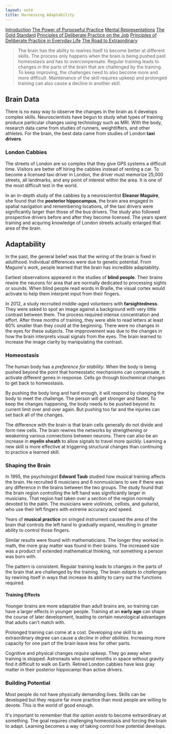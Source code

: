 ```yaml
---
layout: note
title: Harnessing Adaptability
---
```


[Introduction](0-introduction.html)
[The Power of Purposeful Practice](1-the-power-of-purposeful-practice.html)
[Mental Representations](3-mental-representations.html)
[The Gold Standard](4-the-gold-standard.html)
[Principles of Deliberate Practice on the Job](5-principles-of-deliberate-practice-on-the-job.html)
[Principles of Deliberate Practice in Everyday Life](6-principles-of-deliberate-practice-in-everyday-life.html)
[The Road to Extraordinary](7-the-road-to-extraordinary.html)

> The brain has the ability to rewires itself to become better at different skills. The process only happens when the brain is being pushed past homeostasis and has to overcompensate. Regular training leads to changes in the parts of the brain that are challenged by the training. To keep improving, the challenges need to also become more and more difficult. Maintenance of the skill requires upkeep and prolonged training can also cause a decline in another skill.

## Brain Data

There is no easy way to observe the changes in the brain as it develops complex skills. Neuroscientists have begun to study what types of training produce particular changes using technology such as MRI. With the body, research data came from studies of runners, weightlifters, and other athletes. For the brain, the best data came from studies of London **taxi drivers**.

### London Cabbies

The streets of London are so complex that they give GPS systems a difficult time. Visitors are better off hiring the cabbies instead of renting a car. To become a licensed taxi driver in London, the driver must memorize 25,000 streets, all landmarks, and any point of interest within the area. It is one of the most difficult test in the world.

In an in-depth study of the cabbies by a neuroscientist **Eleanor Maguire**, she found that the **posterior hippocampus**, the brain area engaged in spatial navigation and remembering locations, of the taxi drivers were significantly larger than those of the bus drivers. The study also followed prospective drivers before and after they become licensed. The years spent training and acquring knowledge of London streets actually enlarged that area of the brain.

## Adaptability

In the past, the general belief was that the wiring of the brain is fixed in adulthood. Individual differences were due to genetic potential. From Maguire's work, people learned that the brain has incredible adaptability.

Earliest observations appeared in the studies of **blind people**. Their brains rewire the neurons for area that are normally dedicated to processing sights or sounds. When blind people read words in Braille, the visual cortex would activate to help them interpret input from their fingers.

In 2012, a study recrruited middle-aged volunteers with **farsightedness**. They were asked to spot an image against a background with very little contrast between them. The process required intense concentration and effort. After three months of training, they were able to read letters at least 60% smaller than they could at the beginning. There were no changes in the eyes for these subjects. The impprovement was due to the changes in how the brain interprets visual signals from the eyes. The brain learned to increase the image clarity by manipulating the contrast.

### Homeostasis

The human body has a *preference for stability*. When the body is being pushed beyond the point that homeostatic mechanisms can compensate, it activate different genes in response. Cells go through biochemical changes to get back to homeostasis.

By pushing the body long and hard enough, it will respond by changing the body to meet the challenge. The person will get stronger and faster. To keep the changes happening, the body needs to be pushed beyond its current limit over and over again. But pushing too far and the injuries can set back all of the changes.

The difference with the brain is that brain cells generally do not divide and form new cells. The brain rewires the networks by strengthening or weakening various connections between neurons. There can also be an increase in **myelin sheath** to allow signals to travel more quickly. Learning a new skill is more effective at triggering structural changes than continuing to practice a learned skill.

### Shaping the Brain

In 1995, the psychologist **Edward Taub** studied how musical training affects the brain. He recruited 6 musicians and 6 nonmusicians to see if there was any difference in the brains between the two groups. The study found that the brain region controlling the left hand was significantly larger in musicians. That region had taken over a section of the region normally devoted to the palm. The musicians were violinists, cellists, and guitarist, who use their left fingers with extreme accuracy and speed.

Years of **musical practice** on sringed instrument caused the area of the brain that controls the left hand to gradually expand, resulting in greater ability to control those fingers.

Similar results were found with mathematicians. The longer they worked in math, the more gray matter was found in their brains. The increased size was a product of extended mathematical thinking, not something a person was born with.

The pattern is consistent. Regular training leads to changes in the parts of the brain that are challenged by the training. The brain *adapts to challenges* by rewiring itself in ways that increase its ability to carry out the functions required. 

#### Training Effects

Younger brains are more adaptable than adult brains are, so training can have a larger effects in younger people. Training at an **early age** can shape the course of later development, leading to certain neurological advantages that adults can't match with.

Prolonged training can come at a cost. Developing one skill to an extraordinary degree can cause a *decline in other abilities*. Increasing more capacity for one part of the brain leave less for other parts.

Cognitive and physical changes *require upkeep*. They go away when training is stopped. Astronauts who spend months in space without gravity find it difficult to walk on Earth. Retired London cabbies have less gray matter in their posterior hippocampi than active drivers.

### Building Potential

Most people do not have physically demanding lives. Skills can be developed but they require far more practice than most people are willing to devote. This is the world of good enough.

It's important to remember that *the option exists* to become extraordinary at something. The goal requires challenging homeostasis and forcing the brain to adapt. Learning becomes a way of taking control how potential develops. 